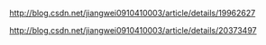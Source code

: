 http://blog.csdn.net/jiangwei0910410003/article/details/19962627

http://blog.csdn.net/jiangwei0910410003/article/details/20373497